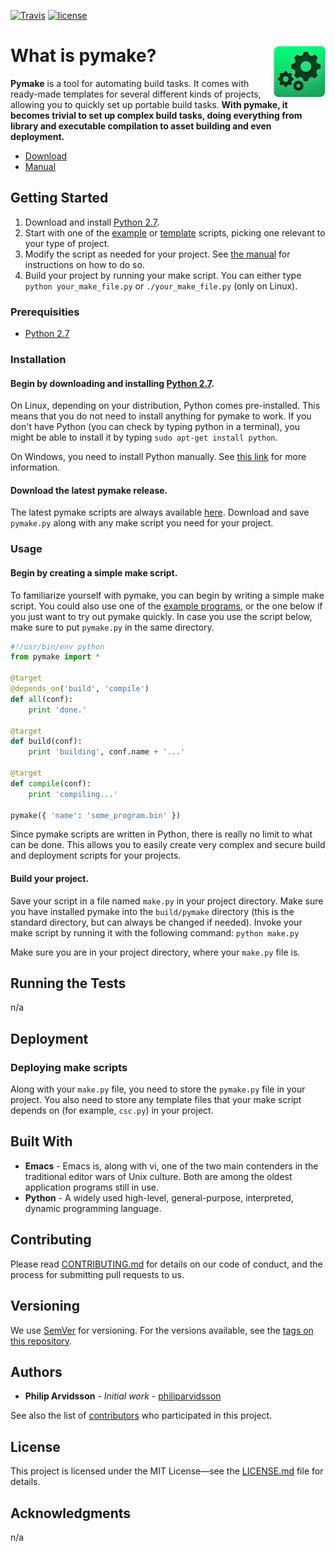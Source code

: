 [![Travis](https://img.shields.io/travis/philiparvidsson/pymake.svg?style=flat-square)]() [![license](https://img.shields.io/github/license/philiparvidsson/pymake.svg?style=flat-square)]()


# What is pymake? <img align="right" src="assets/images/pymake-logo.png">

**Pymake** is a tool for automating build tasks. It comes with ready-made templates for several different kinds of projects, allowing you to quickly set up portable build tasks. **With pymake, it becomes trivial to set up complex build tasks, doing everything from library and executable compilation to asset building and even deployment.**

* [Download](https://github.com/philiparvidsson/pymake/releases/)
* [Manual](docs/manual.md)

## Getting Started

1. Download and install [Python 2.7](https://www.python.org/downloads/).
2. Start with one of the [example](examples) or [template](src/templates) scripts, picking one relevant to your type of project.
3. Modify the script as needed for your project. See [the manual](docs/manual.md) for instructions on how to do so.
3. Build your project by running your make script. You can either type `python your_make_file.py` or `./your_make_file.py` (only on Linux).

### Prerequisities

* [Python 2.7](https://wiki.python.org/moin/BeginnersGuide/Download)

### Installation

#### Begin by downloading and installing [Python 2.7](https://www.python.org/downloads/).
On Linux, depending on your distribution, Python comes pre-installed. This means that you do not need to install anything for pymake to work. If you don't have Python (you can check by typing python in a terminal), you might be able to install it by typing `sudo apt-get install python`.

On Windows, you need to install Python manually. See [this link](https://wiki.python.org/moin/BeginnersGuide/Download) for more information.

#### Download the latest pymake release.
The latest pymake scripts are always available [here](https://github.com/philiparvidsson/pymake/releases/). Download and save `pymake.py` along with any make script you need for your project.

### Usage

#### Begin by creating a simple make script.
To familiarize yourself with pymake, you can begin by writing a simple make script. You could also use one of the [example programs](examples), or the one below if you just want to try out pymake quickly. In case you use the script below, make sure to put `pymake.py` in the same directory.

```python
#!/usr/bin/env python
from pymake import *

@target
@depends_on('build', 'compile')
def all(conf):
    print 'done.'

@target
def build(conf):
    print 'building', conf.name + '...'

@target
def compile(conf):
    print 'compiling...'

pymake({ 'name': 'some_program.bin' })
```

Since pymake scripts are written in Python, there is really no limit to what can be done. This allows you to easily create very complex and secure build and deployment scripts for your projects.

#### Build your project.
Save your script in a file named `make.py` in your project directory. Make sure you have installed pymake into the `build/pymake` directory (this is the standard directory, but can always be changed if needed). Invoke your make script by running it with the following command: `python make.py`

Make sure you are in your project directory, where your `make.py` file is.

## Running the Tests

n/a

## Deployment

### Deploying make scripts

Along with your `make.py` file, you need to store the `pymake.py` file in your project. You also need to store any template files that your make script depends on (for example, `csc.py`) in your project.

## Built With

* **Emacs** - Emacs is, along with vi, one of the two main contenders in the traditional editor wars of Unix culture. Both are among the oldest application programs still in use.
* **Python** - A widely used high-level, general-purpose, interpreted, dynamic programming language.

## Contributing

Please read [CONTRIBUTING.md](CONTRIBUTING.md) for details on our code of conduct, and the process for submitting pull requests to us.

## Versioning

We use [SemVer](http://semver.org/) for versioning. For the versions available, see the [tags on this repository](https://github.com/philiparvidsson/pymake/tags).

## Authors

* **Philip Arvidsson** - *Initial work* - [philiparvidsson](https://github.com/philiparvidsson)

See also the list of [contributors](https://github.com/philiparvidsson/pymake/contributors) who participated in this project.

## License

This project is licensed under the MIT License—see the [LICENSE.md](LICENSE.md) file for details.

## Acknowledgments

n/a
